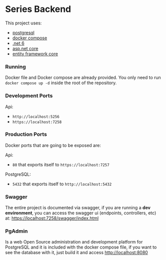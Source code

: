# Series Backend

This project uses:
- [postgresql](https://www.postgresql.org/)
- [docker compose](https://docs.docker.com/compose/)
- [.net 6](https://dotnet.microsoft.com/en-us/download/dotnet/6.0)
- [asp.net core](https://docs.microsoft.com/en-us/aspnet/core/introduction-to-aspnet-core?view=aspnetcore-6.0)
- [entity framework core](https://docs.microsoft.com/en-us/ef/core/)

### Running
Docker file and Docker compose are already provided.
You only need to run ```docker compose up -d``` inside the root of the repository.

### Development Ports
Api:
- ```http://localhost:5256```
- ```https://localhost:7258```

### Production Ports
Docker ports that are going to be exposed are:

Api:
- ```80``` that exports itself to ```https://localhost:7257```

PostgreSQL:
- ```5432``` that exports itself to ```http://localhost:5432```

### Swagger
The entire project is documented via swagger,
if you are running a **dev environment**,
you can access the swagger ui (endpoints, controllers, etc) at:
[https://localhost:7258/swagger/index.html](https://localhost:7258/swagger/index.html)

### PgAdmin
Is a web Open Source administration and development platform for PostgreSQL
and it is included with the docker compose file,
if you want to see the database with it, just 
build it and access [http://localhost:8080](http://localhost:8080)
